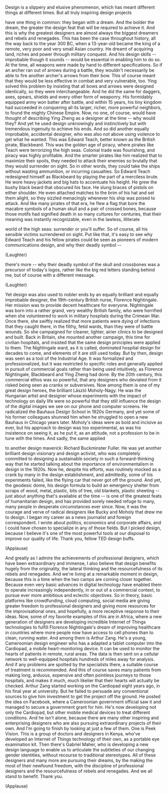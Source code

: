 
Design is a slippery
and elusive phenomenon,
which has meant different
things at different times.
But all truly inspiring design projects

have one thing in common:
they began with a dream.
And the bolder the dream,
the greater the design feat
that will be required to achieve it.
And this is why the greatest
designers are almost always
the biggest dreamers
and rebels and renegades.
This has been the case throughout history,
all the way back to the year 300 BC,
when a 13-year-old became the king
of a remote, very poor
and very small Asian country.
He dreamt of acquiring land,
riches and power
through military conquest.
And his design skills --
improbable though it sounds --
would be essential
in enabling him to do so.
At the time,
all weapons were made by hand
to different specifications.
So if an archer ran out
of arrows during a battle,
they wouldn&#39;t necessarily be able
to fire another archer&#39;s arrows
from their bow.
This of course meant that they would
be less effective in combat
and very vulnerable, too.
Ying solved this problem
by insisting that all bows and arrows
were designed identically,
so they were interchangeable.
And he did the same for daggers,
axes, spears, shields
and every other form of weaponry.
His formidably equipped army
won batter after battle,
and within 15 years,
his tiny kingdom had
succeeded in conquering
all its larger, richer,
more powerful neighbors,
to found the mighty Chinese Empire.
Now, no one, of course,
would have thought of describing
Ying Zheng as a designer at the time --
why would they?
And yet he used design
unknowingly and instinctively
but with tremendous ingenuity
to achieve his ends.
And so did another equally
improbable, accidental designer,
who was also not above using
violence to get what he wanted.
This was Edward Teach, better known
as the British pirate, Blackbeard.
This was the golden age of piracy,
where pirates like Teach
were terrorizing the high seas.
Colonial trade was flourishing,
and piracy was highly profitable.
And the smarter pirates like him
realized that to maximize their spoils,
they needed to attack
their enemies so brutally
that they would surrender on sight.
So in other words,
they could take the ships
without wasting ammunition,
or incurring casualties.
So Edward Teach redesigned
himself as Blackbeard
by playing the part of a merciless brute.
He wore heavy jackets and big hats
to accentuate his height.
He grew the bushy black beard
that obscured his face.
He slung braces of pistols
on either shoulder.
He even attached matches to the brim
of his hat and set them alight,
so they sizzled menacingly
whenever his ship was poised to attack.
And like many pirates of that era,
he flew a flag that bore
the macabre symbols
of a human skull
and a pair of crossed bones,
because those motifs had signified death
in so many cultures for centuries,
that their meaning
was instantly recognizable,
even in the lawless, illiterate

world of the high seas:
surrender or you&#39;ll suffer.
So of course, all his sensible
victims surrendered on sight.
Put like that,
it&#39;s easy to see why Edward Teach
and his fellow pirates
could be seen as pioneers
of modern communications design,
and why their deadly symbol --

(Laughter)

there&#39;s more --
why their deadly symbol
of the skull and crossbones
was a precursor of today&#39;s logos,
rather like the big red letters
standing behind me,
but of course with a different message.

(Laughter)

Yet design was also used to nobler ends
by an equally brilliant and equally
improbable designer,
the 19th-century British nurse,
Florence Nightingale.
Her mission was to provide
decent healthcare for everyone.
Nightingale was born into a rather
grand, very wealthy British family,
who were horrified when she volunteered
to work in military hospitals
during the Crimean War.
Once there, she swiftly realized
that more patients were dying
of infections that they caught there,
in the filthy, fetid wards,
than they were of battle wounds.
So she campaigned
for cleaner, lighter, airier clinics
to be designed and built.
Back in Britain,
she mounted another campaign,
this time for civilian hospitals,
and insisted that the same design
principles were applied to them.
The Nightingale ward, as it is called,
dominated hospital design
for decades to come,
and elements of it are still used today.
But by then,
design was seen as a tool
of the Industrial Age.
It was formalized and professionalized,
but it was restricted to specific roles
and generally applied in pursuit
of commercial goals
rather than being used intuitively,
as Florence Nightingale, Blackbeard
and Ying Zheng had done.
By the 20th century,
this commercial ethos was so powerful,
that any designers who deviated from it
risked being seen as cranks
or subversives.
Now among them is one
of my great design heroes,
the brilliant László Moholy-Nagy.
He was the Hungarian artist and designer
whose experiments with the impact
of technology on daily life
were so powerful
that they still influence
the design of the digital images
we see on our phone and computer screens.
He radicalized the Bauhaus Design
School in 1920s Germany,
and yet some of his former
colleagues shunned him
when he struggled to open a new
Bauhaus in Chicago years later.
Moholy&#39;s ideas were as bold
and incisive as ever,
but his approach to design
was too experimental,
as was his insistence
on seeing it, as he put it,
as an attitude, not a profession
to be in tune with the times.
And sadly, the same applied

to another design maverick:
Richard Buckminster Fuller.
He was yet another
brilliant design visionary
and design activist,
who was completely committed
to designing a sustainable society
in such a forward-thinking way
that he started talking about
the importance of environmentalism
in design in the 1920s.
Now he, despite his efforts,
was routinely mocked as a crank
by many in the design establishment,
and admittedly,
some of his experiments failed,
like the flying car
that never got off the ground.
And yet, the geodesic dome,
his design formula to build
an emergency shelter
from scraps of wood, metal, plastic,
bits of tree, old blankets,
plastic sheeting --
just about anything
that&#39;s available at the time --
is one of the greatest feats
of humanitarian design,
and has provided sorely needed refuge
to many, many people
in desperate circumstances
ever since.
Now, it was the courage
and verve of radical designers
like Bucky and Moholy
that drew me to design.
I began my career as a news journalist
and foreign correspondent.
I wrote about politics, economics
and corporate affairs,
and I could have chosen
to specialize in any of those fields.
But I picked design,
because I believe it&#39;s one of the most
powerful tools at our disposal
to improve our quality of life.
Thank you, fellow TED design buffs.

(Applause)

And greatly as I admire the achievements
of professional designers,
which have been extraordinary and immense,
I also believe
that design benefits hugely
from the originality,
the lateral thinking
and the resourcefulness
of its rebels and renegades.
And we&#39;re living at a remarkable
moment in design,
because this is a time when the two camps
are coming closer together.
Because even very basic advances
in digital technology
have enabled them to operate
increasingly independently,
in or out of a commercial context,
to pursue ever more ambitious
and eclectic objectives.
So in theory,
basic platforms like crowdfunding,
cloud computing, social media
are giving greater freedom
to professional designers
and giving more resources
for the improvisational ones,
and hopefully,
a more receptive response to their ideas.
Now, some of my favorite
examples of this are in Africa,
where a new generation of designers
are developing incredible
Internet of Things technologies
to fulfill Florence Nightingale&#39;s dream
of improving healthcare
in countries where more people
now have access to cell phones
than to clean, running water.
And among them is Arthur Zang.
He&#39;s a young, Cameroonian design engineer
who has a adapted a tablet
computer into the Cardiopad,
a mobile heart-monitoring device.
It can be used to monitor the hearts
of patients in remote, rural areas.
The data is then sent
on a cellular network
to well-equipped hospitals
hundreds of miles away
for analysis.
And if any problems are spotted
by the specialists there,
a suitable course of treatment
is recommended.
And this of course saves many patients
from making long, arduous, expensive
and often pointless journeys
to those hospitals,
and makes it much, much likelier
that their hearts
will actually be checked.
Arthur Zang started working
on the Cardiopad eight years ago,
in his final year at university.
But he failed to persuade
any conventional sources
to give him investment to get
the project off the ground.
He posted the idea on Facebook,
where a Cameroonian
government official saw it
and managed to secure
a government grant for him.
He&#39;s now developing
not only the Cardiopad,
but other mobile medical devices
to treat different conditions.
And he isn&#39;t alone,
because there are many other
inspiring and enterprising designers
who are also pursuing
extraordinary projects of their own.
And I&#39;m going to finish
by looking at just a few of them.
One is Peek Vision.
This is a group of doctors
and designers in Kenya,
who&#39;ve developed an Internet of Things
technology of their own,
as a portable eye examination kit.
Then there&#39;s Gabriel Maher,
who is developing a new design language
to enable us to articulate the subtleties
of our changing gender identities,
without recourse
to traditional stereotypes.
All of these designers and many more
are pursuing their dreams,
by the making the most
of their newfound freedom,
with the discipline
of professional designers
and the resourcefulness
of rebels and renegades.
And we all stand to benefit.
Thank you.

(Applause)

